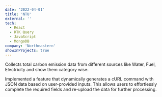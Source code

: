 ```yaml
---
date: '2022-04-01'
title: 'NTU'
external: ''
tech:
  - React
  - RTK Query
  - JavaScript
  - MongoDB
company: 'Northeastern'
showInProjects: true
---
```


Collects total carbon emission data from different sources like Water, Fuel, Electricity and show them category wise.

Implemented a feature that dynamically generates a cURL command with JSON data based on user-provided inputs. This allows users to effortlessly complete the required fields and re-upload the data for further processing.
